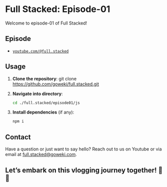 # Full Stacked: Episode-01

Welcome to episode-01 of Full Stacked!

## Episode

- [`youtube.com/@full.stacked`](https://youtube.com/@full.stacked)

## Usage

1.  **Clone the repository**:
    git clone https://github.com/goweki/full.stacked.git

2.  **Navigate into directory**:

    ```bash
    cd ./full.stacked/episode01/js
    ```

3.  **Install dependencies** (if any):

    ```bash
    npm i
    ```

## Contact

Have a question or just want to say hello? Reach out to us on Youtube or via email at full.stacked@goweki.com.

## Let’s embark on this vlogging journey together! 🎥✨

```

```
